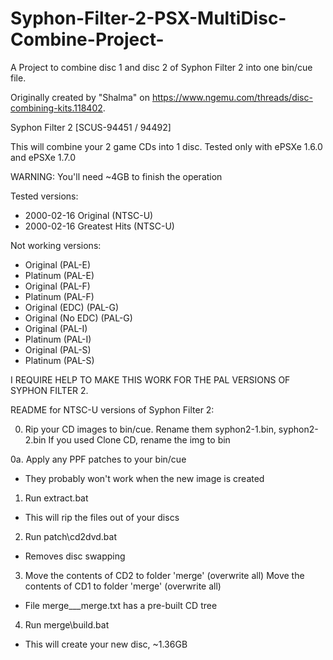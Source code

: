 # Syphon-Filter-2-PSX-MultiDisc-Combine-Project-
A Project to combine disc 1 and disc 2 of Syphon Filter 2 into one bin/cue file.

Originally created by "Shalma" on https://www.ngemu.com/threads/disc-combining-kits.118402.

Syphon Filter 2 [SCUS-94451 / 94492]

This will combine your 2 game CDs into 1 disc.
Tested only with ePSXe 1.6.0 and ePSXe 1.7.0

WARNING: You'll need ~4GB to finish the operation

Tested versions:
- 2000-02-16  Original (NTSC-U)
- 2000-02-16  Greatest Hits (NTSC-U)
  
Not working versions:
- Original  (PAL-E)
- Platinum  (PAL-E)
- Original  (PAL-F)
- Platinum  (PAL-F)
- Original (EDC) (PAL-G)
- Original (No EDC) (PAL-G)
- Original  (PAL-I)
- Platinum  (PAL-I)
- Original  (PAL-S)
- Platinum  (PAL-S)

I REQUIRE HELP TO MAKE THIS WORK FOR THE PAL VERSIONS OF SYPHON FILTER 2.

README for NTSC-U versions of Syphon Filter 2:

0. Rip your CD images to bin/cue.
   Rename them syphon2-1.bin, syphon2-2.bin
   If you used Clone CD, rename the img to bin

0a. Apply any PPF patches to your bin/cue
- They probably won't work when the new image is created

1. Run extract.bat
- This will rip the files out of your discs

2. Run patch\cd2dvd.bat
- Removes disc swapping

3. Move the contents of CD2 to folder 'merge' (overwrite all)
   Move the contents of CD1 to folder 'merge' (overwrite all)
- File merge\___merge.txt has a pre-built CD tree

4. Run merge\build.bat
- This will create your new disc, ~1.36GB
